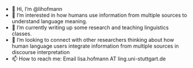 - 👋 Hi, I’m @lihofmann
- 👀 I’m interested in how humans use information from multiple sources to understand language meaning.
- 🌱 I’m currently writing up some research and teaching linguistics classes.
- 💞️ I’m looking to connect with other researchers thinking about how human language users integrate information from multiple sources in discourse interpretation
- 📫 How to reach me: Email lisa.hofmann AT ling.uni-stuttgart.de
